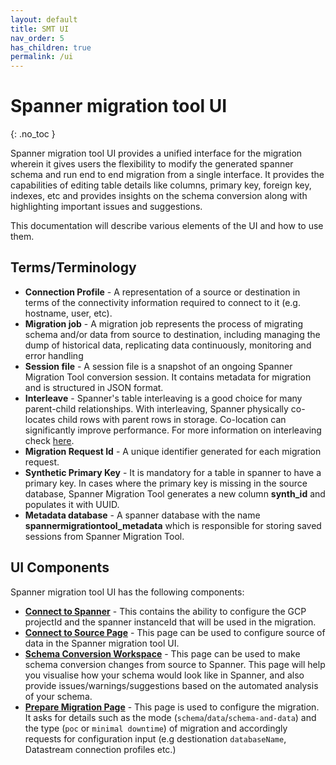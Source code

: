 ```yaml
---
layout: default
title: SMT UI
nav_order: 5
has_children: true
permalink: /ui
---
```


# Spanner migration tool UI
{: .no_toc }

Spanner migration tool UI provides a unified interface for the migration wherein it gives users
the flexibility to modify the generated spanner schema and run end to end migration from
a single interface. It provides the capabilities of editing table details like columns,
primary key, foreign key, indexes, etc and provides insights on the schema conversion
along with highlighting important issues and suggestions.

This documentation will describe various elements of the UI and how to use them.

## Terms/Terminology

- **Connection Profile** - A representation of a source or destination in terms of the connectivity information required to connect to it (e.g. hostname, user, etc).
- **Migration job** - A migration job represents the process of migrating schema and/or data from source to destination, including managing the dump of historical data, replicating data continuously, monitoring and error handling
- **Session file** - A session file is a snapshot of an ongoing Spanner Migration Tool conversion session. It contains metadata for migration and is structured in JSON format.
- **Interleave** - Spanner's table interleaving is a good choice for many parent-child relationships. With interleaving, Spanner physically co-locates child rows with parent rows in storage. Co-location can significantly improve performance. For more information on interleaving check [here](https://cloud.google.com/spanner/docs/schema-and-data-model#parent-child).
- **Migration Request Id** - A unique identifier generated for each migration request.
- **Synthetic Primary Key** - It is mandatory for a table in spanner to have a primary key. In cases where the primary key is missing in the source database, Spanner Migration Tool generates a new column **synth_id** and populates it with UUID.
- **Metadata database** - A spanner database with the name **spannermigrationtool_metadata** which is responsible for storing saved sessions from Spanner Migration Tool.

## UI Components

Spanner migration tool UI has the following components:

- **[Connect to Spanner](./connect-spanner.md)** - This contains the ability to configure the GCP projectId and the spanner instanceId that will be used in the migration.
- **[Connect to Source Page](./connect-source.md)** - This page can be used to configure source of data in the Spanner migration tool UI.
- **[Schema Conversion Workspace](./schema-conv/schema-conv.md)** - This page can be used to make schema conversion changes from source to Spanner. This page will help you visualise how your schema would look like in Spanner, and also provide issues/warnings/suggestions based on the automated analysis of your schema.
- **[Prepare Migration Page](./prepare-migration/prepare.md)** - This page is used to configure the migration. It asks for details such as the mode (`schema`/`data`/`schema-and-data`) and the type (`poc` or `minimal downtime`) of migration and accordingly requests for configuration input (e.g destionation `databaseName`, Datastream connection profiles etc.)
